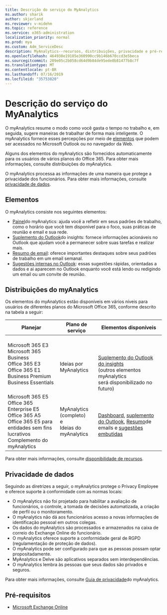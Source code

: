 ```yaml
---
title: Descrição do serviço do MyAnalytics
ms.author: sharik
author: skjerland
ms.reviewer: v-midehm
ms.topic: reference
ms.service: o365-administration
localization_priority: normal
ms.prod: mya
ms.custom: Adm_ServiceDesc
description: MyAnalytics--recursos, distribuições, privacidade e pré-requisitos
ms.openlocfilehash: 464938e19185e360990cc9b146b670ccd3e5beca
ms.sourcegitcommit: 209e05c2b058cd64d9b84de95ede0b81477b8c7f
ms.translationtype: MT
ms.contentlocale: pt-BR
ms.lasthandoff: 07/16/2019
ms.locfileid: "35753820"
---
```

# <a name="myanalytics-service-description"></a>Descrição do serviço do MyAnalytics

O myAnalytics resume o modo como você gasta o tempo no trabalho e, em seguida, sugere maneiras de trabalhar de forma mais inteligente. O myAnalytics fornece esses percepções por meio de [elementos](#elements) que podem ser acessados no Microsoft Outlook ou no navegador da Web.

Alguns dos elementos do myAnalytics são fornecidos automaticamente para os usuários de vários planos do Office 365. Para obter mais informações, [](#myanalytics-distributions)consulte distribuições do myAnalytics.  

O myAnalytics processa as informações de uma maneira que protege a privacidade dos funcionários. Para obter mais informações, consulte [privacidade de dados](#data-privacy).

## <a name="elements"></a>Elementos

O myAnalytics consiste nos seguintes elementos:

* [Painel](https://docs.microsoft.com/workplace-analytics/myanalytics/use/dashboard-2)do myAnalytics: ajuda você a refletir em seus padrões de trabalho, como o horário que você tem disponível para o foco, suas práticas de reunião e email e sua rede.
* [Suplemento do Outlook](https://docs.microsoft.com/workplace-analytics/myanalytics/use/add-in)do insights: fornece informações acionáveis no Outlook que ajudam você a permanecer sobre suas tarefas e realizar mais.
* [Resumo de email](https://docs.microsoft.com/workplace-analytics/myanalytics/use/email-digest): oferece importantes destaques sobre seus padrões de trabalho em um email semanal.
* [Sugestões internas no Outlook](https://docs.microsoft.com/workplace-analytics/myanalytics/use/mya-notifications): essas sugestões rápidas, orientadas a dados e ai aparecem no Outlook enquanto você está lendo ou redigindo um email ou um convite de reunião.

## <a name="myanalytics-distributions"></a>Distribuições do myAnalytics

Os elementos do myAnalytics estão disponíveis em vários níveis para usuários de diferentes planos do Microsoft Office 365, conforme descrito na tabela a seguir:

| Planejar | Plano de serviço | Elementos disponíveis |
| --- | --- | ----- |
| Microsoft 365 E3</br>Microsoft 365 Business</br>Office 365 E3</br>Office 365 E1</br>Business Premium</br>Business Essentials |  <br>Ideias por <br>MyAnalytics| </br></br></br>[Suplemento do Outlook do insights](https://docs.microsoft.com/workplace-analytics/myanalytics/use/add-in) <br> (outros elementos myAnalytics<br> será disponibilizado no futuro)|
| Microsoft 365 E5</br>Office 365 Enterprise E5</br>Office 365 A5</br>Office 365 E5 para entidades sem fins lucrativos</br>Complemento do myAnalytics | MyAnalytics (completo)<br>e<br>  Ideias do myAnalytics | </br>[Dashboard](https://docs.microsoft.com/workplace-analytics/myanalytics/use/dashboard-2), [suplemento do Outlook](https://docs.microsoft.com/workplace-analytics/myanalytics/use/add-in), [Resumo](https://docs.microsoft.com/workplace-analytics/myanalytics/use/email-digest-2)de emails e [sugestões embutidas](https://docs.microsoft.com/workplace-analytics/myanalytics/use/mya-notifications) |

Para obter mais informações, consulte [disponibilidade de recursos](https://docs.microsoft.com/workplace-analytics/myanalytics/overview/plans-environments).

## <a name="data-privacy"></a>Privacidade de dados

Seguindo as diretrizes a seguir, o myAnalytics protege o Privacy Employee e oferece suporte à conformidade com as normas locais:

* O myAnalytics não foi projetado para habilitar a avaliação de funcionários, o controle, a tomada de decisões automatizada, a criação de perfil ou o monitoramento.
* O myAnalytics não dá aos funcionários acesso a novas informações de identificação pessoal em outros colegas.
* Os dados do myAnalytics são processados e armazenados na caixa de correio do Exchange Online do funcionário.
* O myAnalytics oferece suporte a conformidade geral de RGPD (regulamentação de proteção de dados).
* O myAnalytics pode ser configurado para que as pessoas possam optar propositadamente.
* MyAnalytics e Delve são aplicativos separados sem interdependências.
* O myAnalytics lembra às pessoas que seus dados são privados e seguros.

Para obter mais informações, consulte [Guia de privacidade](https://docs.microsoft.com/workplace-analytics/myanalytics/overview/privacy-guide)do myAnalytics.

## <a name="prerequisites"></a>Pré-requisitos

* [Microsoft Exchange Online](https://docs.microsoft.com/office365/servicedescriptions/exchange-online-service-description/exchange-online-service-description)
